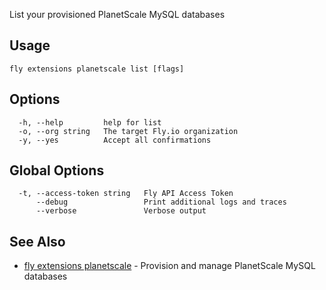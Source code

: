 List your provisioned PlanetScale MySQL databases

## Usage
~~~
fly extensions planetscale list [flags]
~~~

## Options

~~~
  -h, --help         help for list
  -o, --org string   The target Fly.io organization
  -y, --yes          Accept all confirmations
~~~

## Global Options

~~~
  -t, --access-token string   Fly API Access Token
      --debug                 Print additional logs and traces
      --verbose               Verbose output
~~~

## See Also

* [fly extensions planetscale](/docs/flyctl/extensions-planetscale/)	 - Provision and manage PlanetScale MySQL databases

